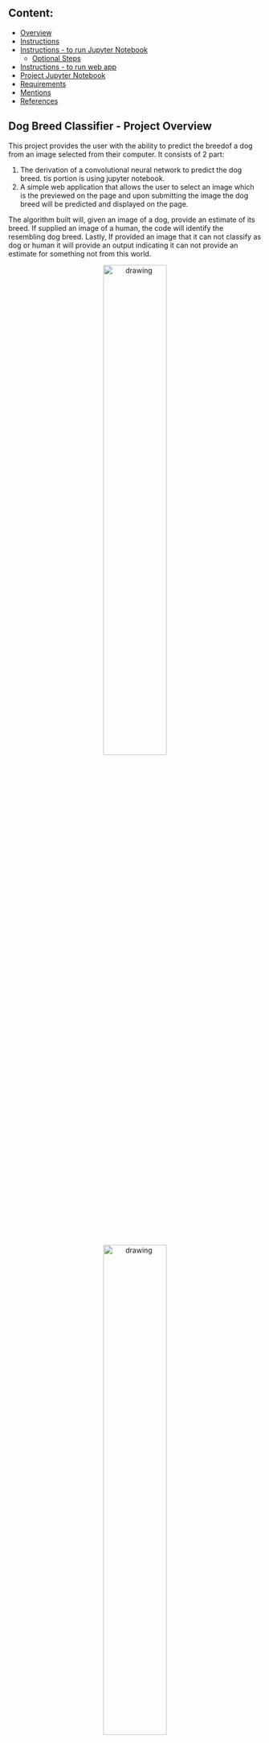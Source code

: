 [//]: # (Image References)

[image1]: ./images/command_line_to_run.png "CommandLine"
[image2]: ./images/running_on.png "running_on"
[image3]: ./images/Backend_running.png "backennd_ok"
[image4]: ./images/Sample_App_Screen_Shot.jpg "Loading App"
[image5]: ./images/Sample_App_Screen_Shot_Image_Selected.jpg "Image Selection"
[image6]: ./images/Sample_App_Screen_Shot_Output.jpg "App Output"

## Content:

- [Overview](#overview)
- [Instructions](#instructions)
- [Instructions  -  to run Jupyter Notebook](#inst_ipnoteb)
  - [Optional Steps](#opt)
- [Instructions -  to run web app](#webapp)
- [Project Jupyter Notebook](#open_nb)
- [Requirements](#req)
- [Mentions](#mentions)
- [References](#ref)


<a id='overview'></a>

## Dog Breed Classifier  -  Project Overview

This project provides the user with the ability to predict the breedof a dog from an image selected from their computer.  It consists of 2 part:
1. The derivation of a convolutional neural network to predict the dog breed.  tis portion is using jupyter notebook.
2. A simple web application that allows the user to select an image which is the previewed on the page and upon submitting the image the dog breed will be predicted and displayed on the page. 

The algorithm built will, given an image of a dog, provide an estimate of its breed.  If supplied an image of a human, the code will identify the resembling dog breed. Lastly, If provided an image that it can not classify as dog or human it will provide an output indicating it can not provide an estimate for something not from this world.
 
<p align="center">
<img class="center-text" src="./images/Sample_App_Screen_Shot.jpg" alt="drawing" width="50%"/>
<img class="marginauto" src="./images/Sample_App_Screen_Shot_Image_Selected.jpg" alt="drawing" width="50%"/>
<img class="marginauto" src="./images/Sample_App_Screen_Shot_Output.jpg" alt="drawing" width="50%"/>
</p>

<a id='instructions'></a>

## Project Instructions

### Instructions

1. Clone the repository and navigate to the downloaded folder.
```	
# Create a directory on yur computer, so Git doesn't get messy, and go to it
mkdir my-dir 
cd my-dir

# Start a Git repository
git init

# Track repository, do not enter subdirectory
git remote add -f origin https://github.com/43piRcubed/portfolio

# Enable the tree check feature
git config core.sparseCheckout true

# Create a file in the path: .git/info/sparse-checkout
# That is inside the hidden .git directory that was created
# by running the command: git init
# And inside it enter the name of the sub directory you only want to clone
echo 'dog-project' >> .git/info/sparse-checkout

## Download with pull, not clone
git pull origin master
```

<a id='inst_ipnoteb'></a>

### Instructions  -  to run Jupyter Notebook

2. Download the [dog dataset](https://s3-us-west-1.amazonaws.com/udacity-aind/dog-project/dogImages.zip).  Unzip the folder and place it in the repo, at location `path/to/dog-project/dogImages`.  The direcotry already exists but is empty 

3. Download the [human dataset](https://s3-us-west-1.amazonaws.com/udacity-aind/dog-project/lfw.zip).  Unzip the folder and place it in the repo, at location `path/to/dog-project/lfw`.  If you are using a Windows machine, you are encouraged to use [7zip](http://www.7-zip.org/) to extract the folder. The directory already exists but is empty

4. Donwload Bottleneck Features and place them into the repo, at location `path/to/dog-project/bottleneck_features`.  The directory already exists but is empty.
	1.	[VGG-16 bottleneck features](https://s3-us-west-1.amazonaws.com/udacity-aind/dog-project/DogVGG16Data.npz) for the dog dataset.
	2.	[Resnet50 bottleneck features](https://s3-us-west-1.amazonaws.com/udacity-aind/dog-project/DogResnet50Data.npz) for the dog dataset.
	3.	[Xception bottleneck features](https://s3-us-west-1.amazonaws.com/udacity-aind/dog-project/DogXceptionData.npz) for the dog dataset.

<a id='opt'></a>

5. (Optional) __If you plan to install TensorFlow with GPU support on your local machine__:

    - follow [the guide](https://www.tensorflow.org/install/) to install the necessary NVIDIA software on your system.  
    - If you are using an EC2 GPU instance, you can skip this step.

6. (Optional) **If you are running the project on your local machine (and not using AWS)**, create (and activate) a new environment.

	- __Linux__ (to install with __GPU support__, change `requirements/dog-linux.yml` to `requirements/dog-linux-gpu.yml`): 
	```
	conda env create -f requirements/dog-linux.yml
	source activate dog-project
	```  
	- __Mac__ (to install with __GPU support__, change `requirements/dog-mac.yml` to `requirements/dog-mac-gpu.yml`): 
	```
	conda env create -f requirements/dog-mac.yml
	source activate dog-project
	```  
	- __Windows__ (to install with __GPU support__, change `requirements/dog-windows.yml` to `requirements/dog-windows-gpu.yml`):  
	```
	conda env create -f requirements/dog-windows.yml
	activate dog-project
	```
	
7. (Optional) **If you are running the project on your local machine (and not using AWS)** and Step 6 throws errors, try this __alternative__ step to create your environment.

	- __Linux__ or __Mac__ (to install with __GPU support__, change `requirements/requirements.txt` to `requirements/requirements-gpu.txt`): 
	```
	conda create --name dog-project python=3.6
	source activate dog-project
	pip install -r requirements/requirements.txt
	```  
	- __Windows__ (to install with __GPU support__, change `requirements/requirements.txt` to `requirements/requirements-gpu.txt`):  
	```
	conda create --name dog-project python=3.6
	activate dog-project
	pip install -r requirements/requirements.txt
	```
	
8. (Optional) **If you are using AWS**, install Tensorflow.

 	```
	sudo python3 -m pip install -r requirements/requirements-gpu.txt
	```
	
9. Switch [Keras backend](https://keras.io/backend/) to TensorFlow.

	- __Linux__ or __Mac__: 
	```
	KERAS_BACKEND=tensorflow python -c "from keras import backend"
	```
	- __Windows__: 
	```
	set KERAS_BACKEND=tensorflow
	python -c "from keras import backend"
	```

10. (Optional) **If you are running the project on your local machine (and not using AWS)**:

    - create an [IPython kernel](http://ipython.readthedocs.io/en/stable/install/kernel_install.html) for the `dog-project` environment. 
	```
	python -m ipykernel install --user --name dog-project --display-name "dog-project"
	```

<a id='open_nb'></a>

11. Open the notebook.
```
jupyter notebook dog_app.ipynb
```

12. (Optional) **If you are running the project on your local machine (and not using AWS)**, before running code, change the kernel to match the dog-project environment by using the drop-down menu (**Kernel > Change kernel > dog-project**). Then, follow the instructions in the notebook.

<a id='webapp'></a>

### Instructions  -  to run webapp

13. Navigate to the app directory from the project home direcotry:
	```
	cd app
	```
14. Run the backend:
	```
	python3 dog_breed_run.py
	```
	![CommandLine][image1]

15. Go to your browser ( this was tested with Safari) and type in the below local server ip as indicated once the backend is fully loaded:
	```
	0.0.0.0:3001
	```
	![running_on][image2]
	![backennd_ok][image3]

16. Once the page loads:
	```
	select an image file in the Choose File field (select an image file from your computer)
	click on the Classify Dog Breed Button
	wait until page is loaded again (this may take some time)

	The estimated dog breed wil be displayed

	You can clear the form by either clicking on the top right [Dog Breed Classifier] link 
	or the Round Arrow on the right below the predicted dog breed.
	You can also just select a new image

	current file formats supported are .JPG and .JPEG
	```

<a id='files'></a>

## Project File Structure

<pre>
dog-project	
│
├── [__pycache__]
├── [.ipynb_checkpoints]
├── [app]
│   ├── [__pycache__]
│   ├── [static]
│   │   ├── dog_names.txt-------------------------# contains a list of all the dog breeds
│   │   └── style.css-----------------------------# style sheet for web app
│   ├── dog_breed_run.py--------------------------# Flask file that runs the web app
│   ├── extract_bottleneck_features.py------------# library to extract bottleneck features
│   └── templates
│       └── master.html---------------------------# Main page of web app
├── [bottleneck features]-------------------------# Folder that will contain all the bottleneck features
│	├── 
│   └── 
├── [dogImages]-----------------------------------# Folder that will contain all the dog images
│   ├── 
│   └── 
├── [haarcascades]--------------------------------# Images used in readme
├── [images]--------------------------------------# do not delete contains sample images of dogs as well as images used in readme
│   ├── command_line_to_run.png-------------------# do not delete
│   ├── running_on.png----------------------------# do not delete
│   ├── Backend_running.png-----------------------# do not delete
│   ├── Sample_App_Screen_Shot.jpg----------------# do not delete
│   ├── Sample_App_Screen_Shot_Image_Selected.jpg-# do not delete
│   ├── Sample_App_Screen_Shot_Output.jpg---------# do not delete
│   
├── [lfw]-----------------------------------------# Folder that will contain all human face images 
├── [requirements]
│   ├── requirements.txt--------------------------#
│   ├── requirements-gpu.txt----------------------#
│   ├── dog-mac.yml-------------------------------#
│   ├── dog-mac-gpu.yml---------------------------#
│   ├── dog-linux.yml-----------------------------#
│   ├── dog-linux-gpu.yml-------------------------#
│   ├── dog-windows.yml---------------------------#
│   └── dog-windows-gpu.yml-----------------------#
├── [saved_models]
│   ├── Xception_model.h5-------------------------# do not delete : dog breed prediction model
│   ├── dog_breed_model
│   ├── ResNet50_model.h5
│   ├── weights.best.from_scratch.hdf5------------# saved weights for model in notebook
│   ├── weights.best.VGG16.hdf5-------------------# saved weights for model in notebook
│   └── weights.best.Xc.hdf5----------------------# do not delete : saved weights for Xception in notebook
├── dog_app.ipynb---------------------------------# dog_app notebook
├── dog_app-2.html--------------------------------# dog_app html
├── extract_bottleneck_features.py------------# library to extract bottleneck features
└── README.md
</pre>

<a id='req'></a>

## Requirements

This project uses an __Anaconda__ install with __Python 3.6.3__ and the following libraries:

- flask==1.1.2
- glob2==0.7
- h5py==2.8.0
- ipykernel==5.3.2
- keras==2.0.9
- matplotlib==3.2.2
- numpy==1.17.0
- opencv-python==3.3.1
- pillow==7.2.0
- plotly==2.0.15
- scikit-learn==0.23.1
- scipy==1.5.0
- tensorflow == 1.3.0
- tqdm==4.47.0
- werkzeug==1.0.1

<a id='mentions'></a>

## Mentions

Thank you to <a href="https://www.udacity.com" target="_blank">Udacity</a> for laying the foundations for this project.
Thank you to <a href="https://stackoverflow.com/" target="_blank">Stackoverflow</a> for providing invaluable information and solutions.

<a id='ref'></a>

## 8. References

<a href="https://stackoverflow.com/" target="_blank">Stackoverflow</a>

## Project Submission

When you are ready to submit your project, collect the following files and compress them into a single archive for upload:
- The `dog_app.ipynb` file with fully functional code, all code cells executed and displaying output, and all questions answered.
- An HTML or PDF export of the project notebook with the name `report.html` or `report.pdf`.
- Any additional images used for the project that were not supplied to you for the project. __Please do not include the project data sets in the `dogImages/` or `lfw/` folders.  Likewise, please do not include the `bottleneck_features/` folder.__

Alternatively, your submission could consist of the GitHub link to your repository.
